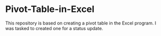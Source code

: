 # Pivot-Table-in-Excel
This repository is based on creating a pivot table in the Excel program. I was tasked to created one for a status update.

